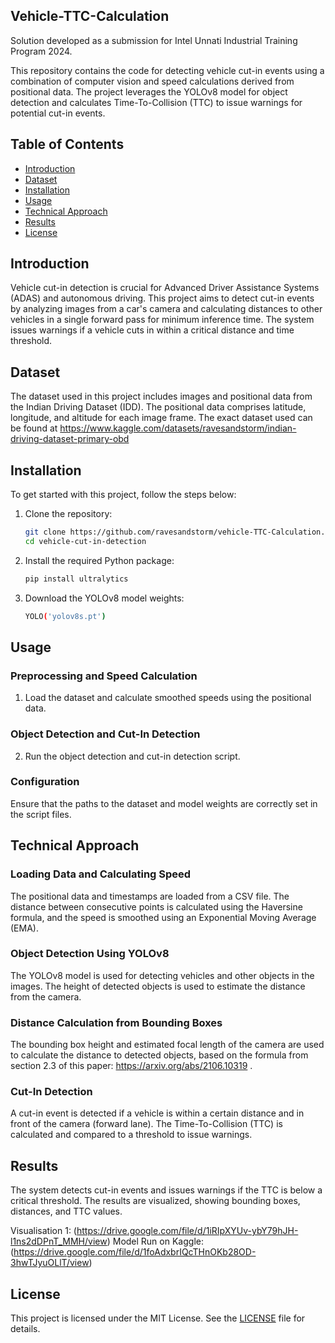 ## Vehicle-TTC-Calculation
Solution developed as a submission for Intel Unnati Industrial Training Program 2024.

This repository contains the code for detecting vehicle cut-in events using a combination of computer vision and speed calculations derived from positional data. The project leverages the YOLOv8 model for object detection and calculates Time-To-Collision (TTC) to issue warnings for potential cut-in events.

## Table of Contents

- [Introduction](#introduction)
- [Dataset](#dataset)
- [Installation](#installation)
- [Usage](#usage)
- [Technical Approach](#technical-approach)
- [Results](#results)
- [License](#license)

## Introduction

Vehicle cut-in detection is crucial for Advanced Driver Assistance Systems (ADAS) and autonomous driving. This project aims to detect cut-in events by analyzing images from a car's camera and calculating distances to other vehicles in a single forward pass for minimum inference time. The system issues warnings if a vehicle cuts in within a critical distance and time threshold.

## Dataset

The dataset used in this project includes images and positional data from the Indian Driving Dataset (IDD). The positional data comprises latitude, longitude, and altitude for each image frame. The exact dataset used can be found at https://www.kaggle.com/datasets/ravesandstorm/indian-driving-dataset-primary-obd

## Installation

To get started with this project, follow the steps below:

1. Clone the repository:
    ```bash
    git clone https://github.com/ravesandstorm/vehicle-TTC-Calculation.git
    cd vehicle-cut-in-detection
    ```

2. Install the required Python package:
    ```bash
    pip install ultralytics
    ```

3. Download the YOLOv8 model weights:
    ```bash
    YOLO('yolov8s.pt')
    ```

## Usage

### Preprocessing and Speed Calculation

1. Load the dataset and calculate smoothed speeds using the positional data.

### Object Detection and Cut-In Detection

2. Run the object detection and cut-in detection script.

### Configuration

Ensure that the paths to the dataset and model weights are correctly set in the script files.

## Technical Approach

### Loading Data and Calculating Speed

The positional data and timestamps are loaded from a CSV file. The distance between consecutive points is calculated using the Haversine formula, and the speed is smoothed using an Exponential Moving Average (EMA).

### Object Detection Using YOLOv8

The YOLOv8 model is used for detecting vehicles and other objects in the images. The height of detected objects is used to estimate the distance from the camera.

### Distance Calculation from Bounding Boxes

The bounding box height and estimated focal length of the camera are used to calculate the distance to detected objects, based on the formula from section 2.3 of this paper: https://arxiv.org/abs/2106.10319 .

### Cut-In Detection

A cut-in event is detected if a vehicle is within a certain distance and in front of the camera (forward lane). The Time-To-Collision (TTC) is calculated and compared to a threshold to issue warnings.

## Results

The system detects cut-in events and issues warnings if the TTC is below a critical threshold. The results are visualized, showing bounding boxes, distances, and TTC values.

Visualisation 1:     (https://drive.google.com/file/d/1iRIpXYUv-ybY79hJH-l1ns2dDPnT_MMH/view)
Model Run on Kaggle: (https://drive.google.com/file/d/1foAdxbrIQcTHnOKb28OD-3hwTJyuOLlT/view)

## License

This project is licensed under the MIT License. See the [LICENSE](LICENSE) file for details.
